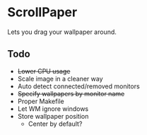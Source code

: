 ScrollPaper
===========

Lets you drag your wallpaper around.

Todo
----

- ~~Lower CPU usage~~
- Scale image in a cleaner way
- Auto detect connected/removed monitors
- ~~Specify wallpapers by monitor name~~
- Proper Makefile
- Let WM ignore windows
- Store wallpaper position
	- Center by default?
